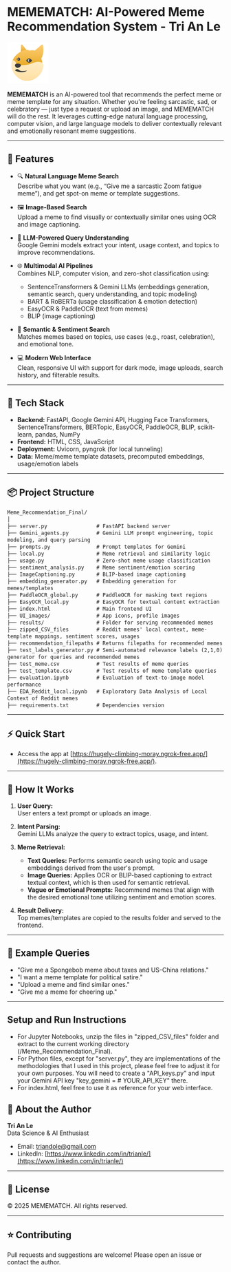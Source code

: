 # MEMEMATCH: AI-Powered Meme Recommendation System - Tri An Le

![MEMEMATCH Logo](UI_images/memematch_96.png)

**MEMEMATCH** is an AI-powered tool that recommends the perfect meme or meme template for any situation. Whether you're feeling sarcastic, sad, or celebratory — just type a request or upload an image, and MEMEMATCH will do the rest. It leverages cutting-edge natural language processing, computer vision, and large language models to deliver contextually relevant and emotionally resonant meme suggestions.

---

## 🚀 Features

- 🔍 **Natural Language Meme Search**  
  Describe what you want (e.g., “Give me a sarcastic Zoom fatigue meme”), and get spot-on meme or template suggestions.

- 🖼️ **Image-Based Search**  
  Upload a meme to find visually or contextually similar ones using OCR and image captioning.

- 🧠 **LLM-Powered Query Understanding**  
  Google Gemini models extract your intent, usage context, and topics to improve recommendations.

- 🌐 **Multimodal AI Pipelines**  
  Combines NLP, computer vision, and zero-shot classification using:  
  - SentenceTransformers & Gemini LLMs (embeddings generation, semantic search, query understanding, and topic modeling)  
  - BART & RoBERTa (usage classification & emotion detection)
  - EasyOCR & PaddleOCR (text from memes)  
  - BLIP (image captioning)

- 💬 **Semantic & Sentiment Search**  
  Matches memes based on topics, use cases (e.g., roast, celebration), and emotional tone.

- 💻 **Modern Web Interface**  
  Clean, responsive UI with support for dark mode, image uploads, search history, and filterable results.

---

## 🧰 Tech Stack

- **Backend:** FastAPI, Google Gemini API, Hugging Face Transformers, SentenceTransformers, BERTopic, EasyOCR, PaddleOCR, BLIP, scikit-learn, pandas, NumPy  
- **Frontend:** HTML, CSS, JavaScript  
- **Deployment:** Uvicorn, pyngrok (for local tunneling)  
- **Data:** Meme/meme template datasets, precomputed embeddings, usage/emotion labels  

---

## 📦 Project Structure

```
Meme_Recommendation_Final/
│
├── server.py                # FastAPI backend server
├── Gemini_agents.py         # Gemini LLM prompt engineering, topic modeling, and query parsing
├── prompts.py               # Prompt templates for Gemini
├── local.py                 # Meme retrieval and similarity logic
├── usage.py                 # Zero-shot meme usage classification
├── sentiment_analysis.py    # Meme sentiment/emotion scoring
├── ImageCaptioning.py       # BLIP-based image captioning
├── embedding_generator.py   # Embedding generation for memes/templates
├── PaddleOCR_global.py      # PaddleOCR for masking text regions
├── EasyOCR_local.py         # EasyOCR for textual content extraction
├── index.html               # Main frontend UI
├── UI_images/               # App icons, profile images
├── results/                 # Folder for serving recommended memes
├── zipped_CSV_files         # Reddit memes' local context, meme-template mappings, sentiment scores, usages
├── recommendation_filepaths # Returns filepaths for recommended memes
├── test_labels_generator.py # Semi-automated relevance labels (2,1,0) generator for queries and recommended memes
├── test_meme.csv            # Test results of meme queries
├── test_template.csv        # Test results of meme template queries
├── evaluation.ipynb         # Evaluation of text-to-image model performance
├── EDA_Reddit_local.ipynb   # Exploratory Data Analysis of Local Context of Reddit memes
├── requirements.txt         # Dependencies version
```

---

## ⚡ Quick Start

- Access the app at [https://hugely-climbing-moray.ngrok-free.app/](https://hugely-climbing-moray.ngrok-free.app/).

---

## 🧠 How It Works

1. **User Query:**  
   User enters a text prompt or uploads an image.

2. **Intent Parsing:**  
   Gemini LLMs analyze the query to extract topics, usage, and intent.

3. **Meme Retrieval:**  
   - **Text Queries:** Performs semantic search using topic and usage embeddings derived from the user's prompt.  
   - **Image Queries:** Applies OCR or BLIP-based captioning to extract textual context, which is then used for semantic retrieval.  
   - **Vague or Emotional Prompts:** Recommend memes that align with the desired emotional tone utilizing sentiment and emotion scores.

4. **Result Delivery:**  
   Top memes/templates are copied to the results folder and served to the frontend.

---

## 📝 Example Queries

- "Give me a Spongebob meme about taxes and US-China relations."
- "I want a meme template for political satire."
- "Upload a meme and find similar ones."
- "Give me a meme for cheering up."

---

## Setup and Run Instructions

- For Jupyter Notebooks, unzip the files in "zipped_CSV_files" folder and extract to the current working directory (/Meme_Recommendation_Final).
- For Python files, except for "server.py", they are implementations of the methodologies that I used in this project, please feel free to adjust it for your own purposes. You will need to create a "API_keys.py" and input your Gemini API key "key_gemini = # YOUR_API_KEY" there.
- For index.html, feel free to use it as reference for your web interface.

## 👤 About the Author

**Tri An Le**  
Data Science & AI Enthusiast  
- Email: [triandole@gmail.com](mailto:triandole@gmail.com)  
- LinkedIn: [https://www.linkedin.com/in/trianle/](https://www.linkedin.com/in/trianle/)

---

## 📄 License

© 2025 MEMEMATCH. All rights reserved.

---

## ⭐️ Contributing

Pull requests and suggestions are welcome! Please open an issue or contact the author.
